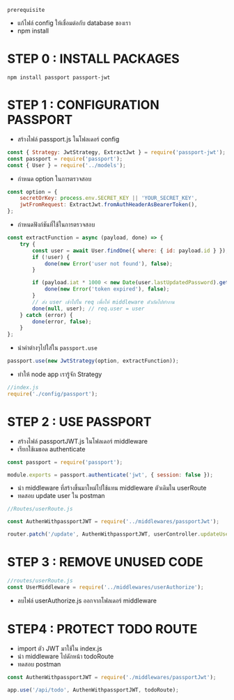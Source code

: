 `prerequisite`

-   แก้ไฟล์ config ให้เชื่อมต่อกับ database ของเรา
-   npm install

# STEP 0 : INSTALL PACKAGES

```
npm install passport passport-jwt
```

# STEP 1 : CONFIGURATION PASSPORT

-   สร้างไฟล์ passport.js ในโฟลเดอร์ config

```js
const { Strategy: JwtStrategy, ExtractJwt } = require('passport-jwt');
const passport = require('passport');
const { User } = require('../models');
```

-   กำหนด option ในการตรวจสอบ

```js
const option = {
	secretOrKey: process.env.SECRET_KEY || 'YOUR_SECRET_KEY',
	jwtFromRequest: ExtractJwt.fromAuthHeaderAsBearerToken(),
};
```

-   กำหนดฟังก์ชันที่ใช้ในการตรวจสอบ

```js
const extractFunction = async (payload, done) => {
	try {
		const user = await User.findOne({ where: { id: payload.id } });
		if (!user) {
			done(new Error('user not found'), false);
		}

		if (payload.iat * 1000 < new Date(user.lastUpdatedPassword).getTime()) {
			done(new Error('token expired'), false);
		}
		// ส่ง user เข้าไปใน req เพื่อให้ middleware ตัวถัดไปทำงาน
		done(null, user); // req.user = user
	} catch (error) {
		done(error, false);
	}
};
```

-   นำค่าต่างๆไปใส่ใน `passport.use`

```js
passport.use(new JwtStrategy(option, extractFunction));
```

-   ทำให้ node app เรารู้จัก Strategy

```js
//index.js
require('./config/passport');
```

# STEP 2 : USE PASSPORT

-   สร้างไฟล์ passportJWT.js ในโฟลเดอร์ middleware
-   เรียกใช้เมธอด authenticate

```js
const passport = require('passport');

module.exports = passport.authenticate('jwt', { session: false });
```

-   นำ middleware ที่สร้างขึ้นมาใหม่ไปใช้แทน middleware ตัวเดิมใน userRoute
-   ทดสอบ update user ใน postman

```js
//Routes/userRoute.js

const AuthenWithpassportJWT = require('../middlewares/passportJwt');

router.patch('/update', AuthenWithpassportJWT, userController.updateUser);
```

# STEP 3 : REMOVE UNUSED CODE

```js
//routes/userRoute.js
const UserMiddleware = require('../middlewares/userAuthorize');
```

-   ลบไฟล์ userAuthorize.js ออกจากโฟลเดอร์ middleware

# STEP4 : PROTECT TODO ROUTE

-   import ตัว JWT มาใช้ใน index.js
-   นำ middleware ไปดักหน้า todoRoute
-   ทดสอบ postman

```js
const AuthenWithpassportJWT = require('./middlewares/passportJwt');

app.use('/api/todo', AuthenWithpassportJWT, todoRoute);
```
